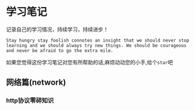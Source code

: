 # 学习笔记

记录自己的学习情况，持续学习，持续进步！

`Stay hungry stay foolish connotes an insight that we should never stop learning and we should always try new things. We should be courageous and never be afraid to go the extra mile.`

如果您觉得这份学习笔记对您有所帮助的话,麻烦动动您的小手,给个`star`吧


## 网络篇(network)

### http协议零碎知识

